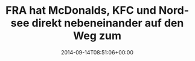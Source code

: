 ---
retweeted: false
source: <a href="http://mvilla.it/fenix" rel="nofollow">Fenix for Android</a>
entities:
  hashtags: []
  symbols: []
  user_mentions: []
  urls: []
display_text_range:
- '0'
- '120'
favorite_count: '1'
id_str: '511074649317572608'
truncated: false
retweet_count: '0'
id: '511074649317572608'
created_at: Sun Sep 14 08:51:06 +0000 2014
favorited: false
full_text: |-
  FRA hat McDonalds, KFC und Nordsee direkt nebeneinander auf den Weg zum Bahnhof gesetzt.

  Olfaktorischer Spießrutenlauf.
lang: de
tags:
- pesos/twitter
date: '2014-09-14T08:51:06+00:00'
src: https://twitter.com/bascht/status/511074649317572608
original_url: https://twitter.com/bascht/status/511074649317572608
type: twitter_tweet
text: |-
  FRA hat McDonalds, KFC und Nordsee direkt nebeneinander auf den Weg zum Bahnhof gesetzt.

  Olfaktorischer Spießrutenlauf.
title: FRA hat McDonalds, KFC und Nordsee direkt nebeneinander auf den Weg zum

---